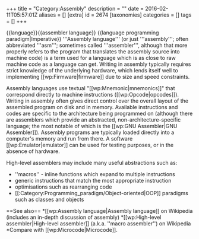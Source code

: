 +++
title = "Category:Assembly"
description = ""
date = 2016-02-11T05:57:01Z
aliases = []
[extra]
id = 2674
[taxonomies]
categories = []
tags = []
+++

{{language}}{{assembler language}}
{{language programming paradigm|Imperative}}
'''Assembly language''' (or just '''assembly'''; often abbreviated '''asm'''; sometimes called '''assembler''', although that more properly refers to the program that translates the assembly source into machine code) is a term used for a language which is as close to raw machine code as a language can get. Writing in assembly typically requires strict knowledge of the underlying hardware, which lends itself well to implementing [[wp:Firmware|firmware]] due to size and speed constraints.

Assembly languages use textual "[[wp:Mnemonic|mnemonics]]" that correspond directly to machine instructions ([[wp:Opcode|opcodes]]). Writing in assembly often gives direct control over the overall layout of the assembled program on disk and in memory. Available instructions and codes are specific to the architecture being programmed on (although there are assemblers which provide an abstracted, non-architecture-specific language; the most notable of which is the [[wp:GNU Assembler|GNU Assembler]]). Assembly programs are typically loaded directly into a computer's memory and run from there. A software [[wp:Emulator|emulator]] can be used for testing purposes, or in the absence of hardware.

High-level assemblers may include many useful abstractions such as:
* ''macros'' - inline functions which expand to multiple instructions
* generic instructions that match the most appropriate instruction
* optimisations such as rearranging code
* [[:Category:Programming_paradigm/Object-oriented|OOP]] paradigms such as classes and objects

==See also==
*[[wp:Assembly language|Assembly language]] on Wikipedia (includes an in-depth discussion of assembly)
*[[wp:High-level assembler|High-level assembler]] (a.k.a. ''macro assembler'') on Wikipedia
*Compare with [[wp:Microcode|Microcode]].
